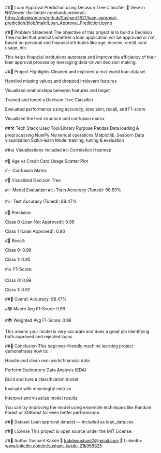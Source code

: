 ##🏦 Loan Approval Prediction using Decision Tree Classifier
🔗 View in NBViewer (for better notebook preview):
https://nbviewer.org/github/Sushant7821/loan-approval-prediction/blob/main/Loan_Approval_Prediction.ipynb

##📌 Problem Statement
The objective of this project is to build a Decision Tree model that predicts whether a loan application will be approved or not, based on personal and financial attributes like age, income, credit card usage, etc.

This helps financial institutions automate and improve the efficiency of their loan approval process by leveraging data-driven decision making.

##🧠 Project Highlights
Cleaned and explored a real-world loan dataset

Handled missing values and dropped irrelevant features

Visualized relationships between features and target

Trained and tuned a Decision Tree Classifier

Evaluated performance using accuracy, precision, recall, and F1-score

Visualized the tree structure and confusion matrix

##🛠️ Tech Stack Used
Tool/Library	Purpose
Pandas	Data loading & preprocessing
NumPy	Numerical operations
Matplotlib, Seaborn	Data visualization
Scikit-learn	Model training, tuning & evaluation

##📊 Visualizations Included
#🔥 Correlation Heatmap

#🧮 Age vs Credit Card Usage Scatter Plot

#✅ Confusion Matrix

#🌳 Visualized Decision Tree

#✅ Model Evaluation
#📉 Train Accuracy (Tuned): 98.69%

#📈 Test Accuracy (Tuned): 98.47%

#🎯 Precision:

Class 0 (Loan Not Approved): 0.99

Class 1 (Loan Approved): 0.90

#🔁 Recall:

Class 0: 0.99

Class 1: 0.95

#📊 F1-Score:

Class 0: 0.99

Class 1: 0.92

##📌 Overall Accuracy: 98.47%

#📚 Macro Avg F1-Score: 0.96

#📚 Weighted Avg F1-Score: 0.98

This means your model is very accurate and does a great job identifying both approved and rejected loans.

##🧾 Conclusion
This beginner-friendly machine learning project demonstrates how to:

Handle and clean real-world financial data

Perform Exploratory Data Analysis (EDA)

Build and tune a classification model

Evaluate with meaningful metrics

Interpret and visualize model results

You can try improving the model using ensemble techniques like Random Forest or XGBoost for even better performance.

##📂 Dataset
Loan approval dataset — included as loan_data.csv.

##📜 License
This project is open source under the MIT License.

##👤 Author
Sushant Kakde
📧 kakdesushant7@gmail.com
🔗 LinkedIn: www.linkedin.com/in/sushant-kakde-21b956325
